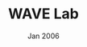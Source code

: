 ---
# Leave the homepage title empty to use the site title
title: WAVE Lab
date: Jan 2006
type: widget_page
sections:
  - block: logos
    content:
      title: Section Title
      subtitle: Section Subtitle
      # Path to the logo images within the `assets/media/` folder
      logo_folder: logos
    design:
      columns: '1'  
---